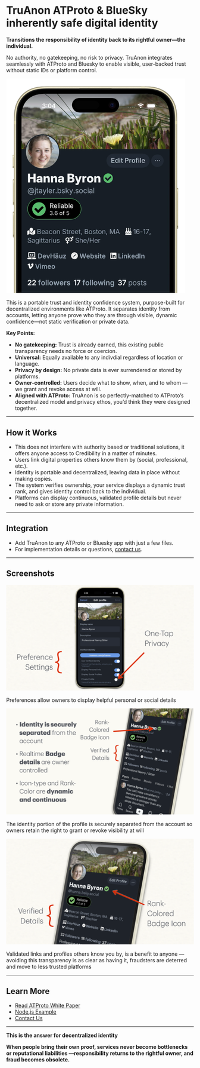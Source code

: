 # TruAnon ATProto & BlueSky inherently safe digital identity
**Transitions the responsibility of identity back to its rightful owner—the individual.**  

No authority, no gatekeeping, no risk to privacy. TruAnon integrates seamlessly with ATProto and Bluesky to enable visible, user-backed trust without static IDs or platform control.

<img class="float:left" src="./hanna-screenshot.png" alt="TruAnon Identity Example" width="480"/>

This is a portable trust and identity confidence system, purpose-built for decentralized environments like ATProto. It separates identity from accounts, letting anyone prove who they are through visible, dynamic confidence—not static verification or private data.

**Key Points:**
- **No gatekeeping:** Trust is already earned, this existing public transparency needs no force or coercion.
- **Universal:** Equally available to any indivdial regardless of location or language.
- **Privacy by design:** No private data is ever surrendered or stored by platforms.
- **Owner-controlled:** Users decide what to show, when, and to whom —we grant and revoke access at will.
- **Aligned with ATProto:** TruAnon is so perfectly-matched to ATProto’s decentralized model and privacy ethos, you’d think they were designed together.

---

## How it Works

- This does not interfere with authority based or traditional solutions, it offers anyone access to Credibility in a matter of minutes.
- Users link digital properties others know them by (social, professional, etc.).
- Identity is portable and decentralized, leaving data in place without making copies.
- The system verifies ownership, your service displays a dynamic trust rank, and gives identity control back to the individual.
- Platforms can display continuous, validated profile details but never need to ask or store any private information.
  
---

## Integration

- Add TruAnon to any ATProto or Bluesky app with just a few files.
- For implementation details or questions, [contact us](mailto:hello@truanon.com).

---

## Screenshots

![Identity Preferences](./1.png)

Preferences allow owners to display helpful personal or social details

![Hanna Profile – Explained](./2.png)

The identity portion of the profile is securely separated from the account so owners retain the right to grant or revoke visibility at will

![TruAnon Profile Detail](./3.png)

Validated links and profiles others know you by, is a benefit to anyone —avoiding this transparency is as clear as having it, fraudsters are deterred and move to less trusted platforms

---

## Learn More

- [Read ATProto White Paper](https://truanon.s3.us-east-1.amazonaws.com/whitepapers/Identity+For+The+AT+Protocol.pdf)
- [Node.js Example](https://github.com/jtayler/trusted?tab=readme-ov-file#the-age-restricted-internet)
- [Contact Us](mailto:hello@truanon.com)

---

**This is the answer for decentralized identity**

**When people bring their own proof, services never become bottlenecks or reputational liabilities —responsibility returns to the rightful owner, and fraud becomes obsolete.**

